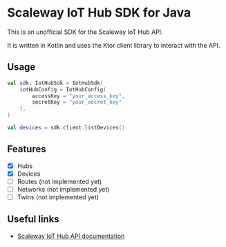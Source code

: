# Scaleway IoT Hub SDK for Java

This is an unofficial SDK for the Scaleway IoT Hub API. 

It is written in Kotlin and uses the Ktor client library to interact with the API.


## Usage

```kotlin
val sdk: IotHubSdk = IotHubSdk(
    iotHubConfig = IotHubConfig(
        accessKey = "your_access_key",
        secretKey = "your_secret_key"
    ),
)

val devices = sdk.client.listDevices()
```

## Features
- [x] Hubs
- [x] Devices
- [ ] Routes (not implemented yet)
- [ ] Networks (not implemented yet)
- [ ] Twins (not implemented yet)

## Useful links
- [Scaleway IoT Hub API documentation](https://www.scaleway.com/en/developers/api/iot/)
